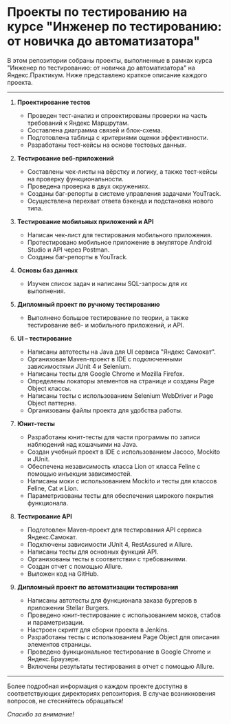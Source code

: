 # Проекты по тестированию на курсе "Инженер по тестированию: от новичка до автоматизатора"

В этом репозитории собраны проекты, выполненные в рамках курса "Инженер по тестированию: от новичка до автоматизатора" на Яндекс.Практикум. Ниже представлено краткое описание каждого проекта.

---

1. **Проектирование тестов**
   - Проведен тест-анализ и спроектированы проверки на часть требований к Яндекс Маршрутам.
   - Составлена диаграмма связей и блок-схема.
   - Подготовлена таблица с критериями оценки эффективности.
   - Разработаны тест-кейсы на основе тестовых данных.

2. **Тестирование веб-приложений**
   - Составлены чек-листы на вёрстку и логику, а также тест-кейсы на проверку функциональности.
   - Проведена проверка в двух окружениях.
   - Созданы баг-репорты в системе управления задачами YouTrack.
   - Осуществлена перехват ответа бэкенда и подстановка нового типа.

3. **Тестирование мобильных приложений и API**
   - Написан чек-лист для тестирования мобильного приложения.
   - Протестировано мобильное приложение в эмуляторе Android Studio и API через Postman.
   - Созданы баг-репорты в YouTrack.

4. **Основы баз данных**
   - Изучен список задач и написаны SQL-запросы для их выполнения.

5. **Дипломный проект по ручному тестированию**
   - Выполнено большое тестирование по теории, а также тестирование веб- и мобильного приложений, и API.

6. **UI – тестирование**
   - Написаны автотесты на Java для UI сервиса "Яндекс Самокат".
   - Организован Maven-проект в IDE с подключенными зависимостями JUnit 4 и Selenium.
   - Написаны тесты для Google Chrome и Mozilla Firefox.
   - Определены локаторы элементов на странице и созданы Page Object классы.
   - Написаны тесты с использованием Selenium WebDriver и Page Object паттерна.
   - Организованы файлы проекта для удобства работы.

7. **Юнит-тесты**
   - Разработаны юнит-тесты для части программы по записи наблюдений над кошачьими на Java.
   - Создан учебный проект в IDE с использованием Jacoco, Mockito и JUnit.
   - Обеспечена независимость класса Lion от класса Feline с помощью инъекции зависимостей.
   - Написаны моки с использованием Mockito и тесты для классов Feline, Cat и Lion.
   - Параметризованы тесты для обеспечения широкого покрытия функционала.

8. **Тестирование API**
   - Подготовлен Maven-проект для тестирования API сервиса Яндекс.Самокат.
   - Подключены зависимости JUnit 4, RestAssured и Allure.
   - Написаны тесты для основных функций API.
   - Организованы тесты в соответствии с требованиями.
   - Создан отчет с помощью Allure.
   - Выложен код на GitHub.

9. **Дипломный проект по автоматизации тестирования**
   - Написаны автотесты для функционала заказа бургеров в приложении Stellar Burgers.
   - Проведено юнит-тестирование с использованием моков, стабов и параметризации.
   - Настроен скрипт для сборки проекта в Jenkins.
   - Разработаны тесты с использованием Page Object для описания элементов страницы.
   - Проведено функциональное тестирование в Google Chrome и Яндекс.Браузере.
   - Включены результаты тестирования в отчет с помощью Allure.

---

Более подробная информация о каждом проекте доступна в соответствующих директориях репозитория. В случае возникновения вопросов, не стесняйтесь обращаться!

*Спасибо за внимание!*
